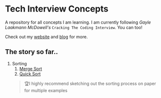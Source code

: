 # Tech Interview Concepts
A repository for all concepts I am learning. I am currently following *Gayle Laakmann McDowell's* `Cracking The Coding Interview`. You can too!

Check out my [website](https://rakshithsm.com) and [blog](https://rakshithsm.com/blog) for more.

## The story so far..
1. Sorting
    1. [Merge Sort](https://www.hackerearth.com/practice/algorithms/sorting/merge-sort/tutorial/)
    2. [Quick Sort](https://www.interviewbit.com/tutorial/quicksort-algorithm/)
    > :trophy:I highly recommend sketching out the sorting process on paper for multiple examples